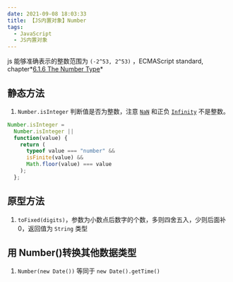 ```yaml
---
date: 2021-09-08 18:03:33
title: 【JS内置对象】Number
tags:
  - JavaScript
  - JS内置对象
---
```


js 能够准确表示的整数范围为 `(-2^53, 2^53)` ，ECMAScript standard, chapter*[6.1.6 The Number Type](https://www.ecma-international.org/ecma-262/#sec-ecmascript-language-types-number-type)*

## 静态方法

1. `Number.isInteger` 判断值是否为整数，注意 [`NaN`](https://developer.mozilla.org/zh-CN/docs/Web/JavaScript/Reference/Global_Objects/NaN) 和正负 [`Infinity`](https://developer.mozilla.org/zh-CN/docs/Web/JavaScript/Reference/Global_Objects/Infinity) 不是整数。

```js
Number.isInteger =
  Number.isInteger ||
  function(value) {
    return (
      typeof value === "number" &&
      isFinite(value) &&
      Math.floor(value) === value
    );
  };
```

## 原型方法

1. `toFixed(digits)`，参数为小数点后数字的个数，多则四舍五入，少则后面补 0，返回值为 `String` 类型

## 用 Number()转换其他数据类型

1. `Number(new Date())` 等同于 `new Date().getTime()`
